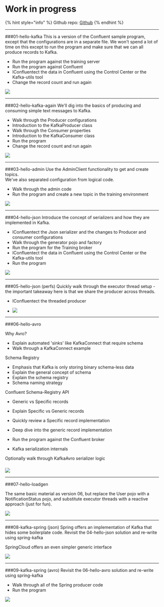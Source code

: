 # Work in progress


{% hint style="info" %}
Github repo: [Github](https://https://github.com/tiny-engines-code/kafka-course-material)
{% endhint %}

---
###01-hello-kafka
This is a version of the Confluent sample program, except that the configurations are in a separate file.  We won't spend a lot of time on this except to run the program and make sure that we can all produce records to Kafka.

* Run the program against the training server
* Run the program against Confluent
* IConfluentect the data in Confluent using the Control Center or the Kafka-utils tool
* Change the record count and run again

![](../.gitbook/assets/01-hello-kafka.png)

---
###02-hello-kafka-again
We'll dig into the basics of producing and consuming simple text messages to Kafka.

* Walk through the Producer configurations
* Introduction to the KafkaProducer class
* Walk through the Consumer properties
* Introduction to the KafkaConsumer class
* Run the program 
* Change the record count and run again
   

![](../.gitbook/assets/02-hello-kafka-again.png)

---

###03-hello-admin
Use the AdminClient functionality to get and create topics.   
We've also separated configuration from logical code.  
* Walk through the admin code
* Run the program and create a new topic in the training environment

![](../.gitbook/assets/03-hello-admin.png)

---

###04-hello-json
Introduce the concept of serializers and how they are implemented in Kafka.

* IConfluentect the Json serializer and the changes to Producer and consumer configurations
* Walk through the generator pojo and factory
* Run the program for the Training broker
* IConfluentect the data in Confluent using the Control Center or the Kafka-utils tool
* Run the program 

![](../.gitbook/assets/04-hello-json.png)

---
###05-hello-json (perfs)
Quickly walk through the executor thread setup - the important takeaway here is that we share the producer across threads.

* IConfluentect the threaded producer

* ![](../.gitbook/assets/05-hello-perf.png)

---
###06-hello-avro

Why Avro?

* Explain automated 'sinks' like KafkaConnect that require schema
* Walk through a KafkaConnect example


Schema Registry

* Emphasis that Kafka is only storing binary schema-less data
* Explain the general concept of schema
* Explain the schema registry
* Schema naming strategy

Confluent Schema-Registry API
* Generic vs Specific records

* Explain Specific vs Generic records
* Quickly review a Specific record implementation
* Deep dive into the generic record implementation
* Run the program against the Confluent broker
* Kafka serialization internals

Optionally walk through KafkaAvro serializer logic
###
![](../.gitbook/assets/06-hello-avro.png)

---
###07-hello-loadgen

 The same basic material as version 06, but replace the User pojo with a NotificationStatus pojo, and substitute executor threads with a reactive approach (just for fun).
 
![](../.gitbook/assets/07-hello-loadgen.png)

---
###08-kafka-spring (json)
 Spring offers an implementation of Kafka that hides some boilerplate code.  Revisit the 04-hello-json solution and re-write using spring-kafka
 
SpringCloud offers an even simpler generic interface
   
![](../.gitbook/assets/08-kafka-spring-json.png)

---

###09-kafka-spring (avro)
Revisit the 06-hello-avro solution and re-write using spring-kafka 

* Walk through all of the Spring producer code
* Run the program

![](../.gitbook/assets/09-spring-avro.png)


